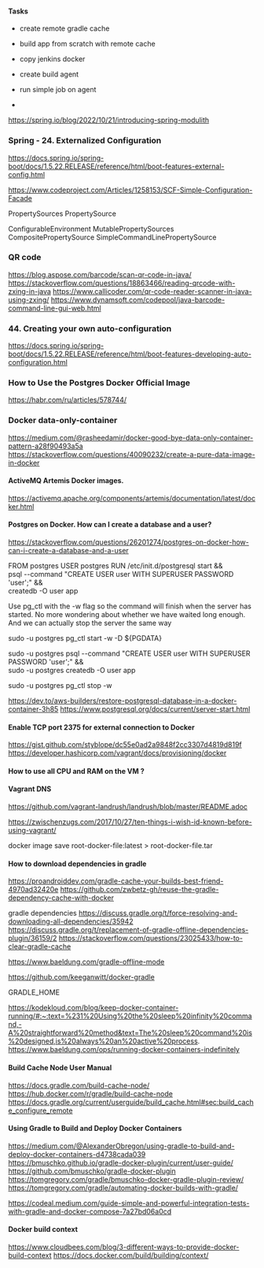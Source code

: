 #### Tasks

* create remote gradle cache
* build app from scratch with remote cache

* copy jenkins docker
* create build agent
* run simple job on agent
* 

https://spring.io/blog/2022/10/21/introducing-spring-modulith

### Spring - 24. Externalized Configuration

https://docs.spring.io/spring-boot/docs/1.5.22.RELEASE/reference/html/boot-features-external-config.html

https://www.codeproject.com/Articles/1258153/SCF-Simple-Configuration-Facade

PropertySources
PropertySource


ConfigurableEnvironment
    MutablePropertySources
        CompositePropertySource
            SimpleCommandLinePropertySource


### QR code

https://blog.aspose.com/barcode/scan-qr-code-in-java/
https://stackoverflow.com/questions/18863466/reading-qrcode-with-zxing-in-java
https://www.callicoder.com/qr-code-reader-scanner-in-java-using-zxing/
https://www.dynamsoft.com/codepool/java-barcode-command-line-gui-web.html

### 44. Creating your own auto-configuration

https://docs.spring.io/spring-boot/docs/1.5.22.RELEASE/reference/html/boot-features-developing-auto-configuration.html

### How to Use the Postgres Docker Official Image

https://habr.com/ru/articles/578744/

### Docker data-only-container

https://medium.com/@rasheedamir/docker-good-bye-data-only-container-pattern-a28f90493a5a
https://stackoverflow.com/questions/40090232/create-a-pure-data-image-in-docker

#### ActiveMQ Artemis Docker images.

https://activemq.apache.org/components/artemis/documentation/latest/docker.html

#### Postgres on Docker. How can I create a database and a user?

https://stackoverflow.com/questions/26201274/postgres-on-docker-how-can-i-create-a-database-and-a-user

FROM postgres
USER postgres
RUN /etc/init.d/postgresql start &&\
psql --command "CREATE USER user WITH SUPERUSER PASSWORD 'user';" &&\
createdb -O user app

Use pg_ctl with the -w flag so the command will finish when the server has started. No more wondering about whether we have waited long enough. And we can actually stop the server the same way

sudo -u postgres pg_ctl start -w -D ${PGDATA}

sudo -u postgres psql --command "CREATE USER user WITH SUPERUSER PASSWORD 'user';" &&\
sudo -u postgres createdb -O user app

sudo -u postgres pg_ctl stop -w

https://dev.to/aws-builders/restore-postgresql-database-in-a-docker-container-3h85
https://www.postgresql.org/docs/current/server-start.html

#### Enable TCP port 2375 for external connection to Docker

https://gist.github.com/styblope/dc55e0ad2a9848f2cc3307d4819d819f
https://developer.hashicorp.com/vagrant/docs/provisioning/docker

#### How to use all CPU and RAM on the VM ?

#### Vagrant DNS
https://github.com/vagrant-landrush/landrush/blob/master/README.adoc

https://zwischenzugs.com/2017/10/27/ten-things-i-wish-id-known-before-using-vagrant/

docker image save root-docker-file:latest > root-docker-file.tar

#### How to download dependencies in gradle

https://proandroiddev.com/gradle-cache-your-builds-best-friend-4970ad32420e
https://github.com/zwbetz-gh/reuse-the-gradle-dependency-cache-with-docker

gradle dependencies
https://discuss.gradle.org/t/force-resolving-and-downloading-all-dependencies/35942
https://discuss.gradle.org/t/replacement-of-gradle-offline-dependencies-plugin/36159/2
https://stackoverflow.com/questions/23025433/how-to-clear-gradle-cache

https://www.baeldung.com/gradle-offline-mode

https://github.com/keeganwitt/docker-gradle

GRADLE_HOME

https://kodekloud.com/blog/keep-docker-container-running/#:~:text=%231%20Using%20the%20sleep%20infinity%20command,-A%20straightforward%20method&text=The%20sleep%20command%20is%20designed,is%20always%20an%20active%20process.
https://www.baeldung.com/ops/running-docker-containers-indefinitely

#### Build Cache Node User Manual

https://docs.gradle.com/build-cache-node/
https://hub.docker.com/r/gradle/build-cache-node
https://docs.gradle.org/current/userguide/build_cache.html#sec:build_cache_configure_remote

#### Using Gradle to Build and Deploy Docker Containers

https://medium.com/@AlexanderObregon/using-gradle-to-build-and-deploy-docker-containers-d4738cada039
https://bmuschko.github.io/gradle-docker-plugin/current/user-guide/
https://github.com/bmuschko/gradle-docker-plugin
https://tomgregory.com/gradle/bmuschko-docker-gradle-plugin-review/
https://tomgregory.com/gradle/automating-docker-builds-with-gradle/


https://codeal.medium.com/guide-simple-and-powerful-integration-tests-with-gradle-and-docker-compose-7a27bd06a0cd

#### Docker build context

https://www.cloudbees.com/blog/3-different-ways-to-provide-docker-build-context
https://docs.docker.com/build/building/context/
